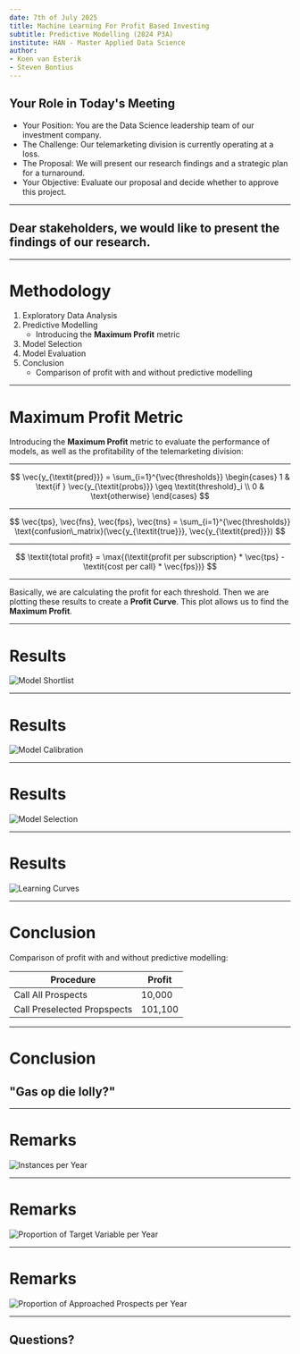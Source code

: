 ```yaml
---
date: 7th of July 2025
title: Machine Learning For Profit Based Investing
subtitle: Predictive Modelling (2024 P3A)
institute: HAN - Master Applied Data Science
author:
- Koen van Esterik
- Steven Bontius
---
```


## Your Role in Today's Meeting

- Your Position: You are the Data Science leadership team of our investment company.
- The Challenge: Our telemarketing division is currently operating at a loss.
- The Proposal: We will present our research findings and a strategic plan for a turnaround.
- Your Objective: Evaluate our proposal and decide whether to approve this project.

---

## Dear stakeholders, we would like to present the findings of our research.

---

# Methodology

1. Exploratory Data Analysis
2. Predictive Modelling
   - Introducing the **Maximum Profit** metric
4. Model Selection
5. Model Evaluation
6. Conclusion
   - Comparison of profit with and without predictive modelling 

---

# Maximum Profit Metric

Introducing the **Maximum Profit** metric to evaluate the performance of models, as well as the profitability of the telemarketing division:

---

$$
\vec{y_{\textit{pred}}} = \sum_{i=1}^{\vec{thresholds}} \begin{cases} 
1 & \text{if } \vec{y_{\textit{probs}}} \geq \textit{threshold}_i \\ 
0 & \text{otherwise} 
\end{cases}
$$

---

$$
\vec{tps}, \vec{fns}, \vec{fps}, \vec{tns} = \sum_{i=1}^{\vec{thresholds}} \text{confusion\_matrix}(\vec{y_{\textit{true}}}, \vec{y_{\textit{pred}}})
$$

---

$$
\textit{total profit} = \max{(\textit{profit per subscription} * \vec{tps} - \textit{cost per call} * \vec{fps})}
$$

---

Basically, we are calculating the profit for each threshold. Then we are plotting these results to create a **Profit Curve**. This plot allows us to find the **Maximum Profit**.

---

# Results

![Model Shortlist](presentation-model-shortlist.png)

---

# Results

![Model Calibration](presentation-model-calibration.png)

---

# Results

![Model Selection](presentation-model-selection.png)

---

# Results

![Learning Curves](presentation-learning-curves.png)

---

# Conclusion

Comparison of profit with and without predictive modelling:

| Procedure                   | Profit  |
| --------------------------- | ------- |
| Call All Prospects          | 10,000  |
| Call Preselected Propspects | 101,100 |

---

# Conclusion

## "Gas op die lolly?"

---

# Remarks

![Instances per Year](number-of-instances-per-year.png)

---

# Remarks

![Proportion of Target Variable per Year](proportion-of-target-variable-per-year.png)

---

# Remarks

![Proportion of Approached Prospects per Year](proportion-of-approached-prospects-per-year.png)

---

## Questions?